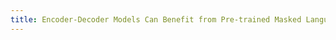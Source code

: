 ```yaml
---
title: Encoder-Decoder Models Can Benefit from Pre-trained Masked Language Models in Grammatical Error Correction.
---
```

